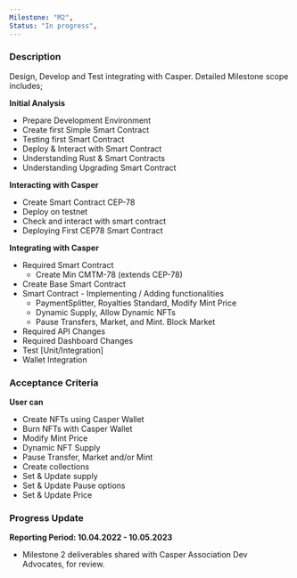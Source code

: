 ```yaml
---
Milestone: "M2",
Status: "In progress",
---
```

<!--lang:en--> 
### Description

Design, Develop and Test integrating with Casper. Detailed Milestone scope includes;

**Initial Analysis**
- Prepare Development Environment
- Create first Simple Smart Contract
- Testing first Smart Contract
- Deploy & Interact with Smart Contract
- Understanding Rust & Smart Contracts
- Understanding Upgrading Smart Contract

**Interacting with Casper**
- Create Smart Contract CEP-78
- Deploy on testnet
- Check and interact with smart contract
- Deploying First CEP78 Smart Contract

**Integrating with Casper**
- Required Smart Contract
  - Create Min CMTM-78 (extends CEP-78)
- Create Base Smart Contract
- Smart Contract - Implementing / Adding functionalities
  - PaymentSplitter, Royalties Standard, Modify Mint Price
  - Dynamic Supply, Allow Dynamic NFTs
  - Pause Transfers, Market, and Mint. Block Market
- Required API Changes
- Required Dashboard Changes
- Test [Unit/Integration]
- Wallet Integration

### Acceptance Criteria

**User can**
- Create NFTs using Casper Wallet
- Burn NFTs with Casper Wallet
- Modify Mint Price
- Dynamic NFT Supply
- Pause Transfer, Market and/or Mint
- Create collections
- Set & Update supply
- Set & Update Pause options
- Set & Update Price

### Progress Update

**Reporting Period: 10.04.2022 - 10.05.2023**
- Milestone 2 deliverables shared with Casper Association Dev Advocates, for review. 
